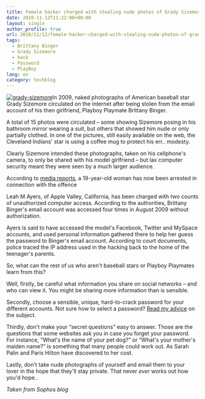 ```yaml
---
title: Female hacker charged with stealing nude photos of Grady Sizemore
date: 2010-11-12T11:22:00+00:00
layout: single
author_profile: true
url: 2010/11/12/female-hacker-charged-with-stealing-nude-photos-of-grady-sizemore/
tags:
  - Brittany Binger
  - Grady Sizemore
  - hack
  - Password
  - PlayBoy
lang: en
category: techblog
---
```

[![grady-sizemore](http://lh5.ggpht.com/_vaUVXcmC3OI/TN0cUw_UtgI/AAAAAAAADHs/zN2hx-5wyew/grady-sizemore_thumb.jpg?imgmax=800 "grady-sizemore")](http://lh5.ggpht.com/_vaUVXcmC3OI/TN0cS1d8BZI/AAAAAAAADHo/uQMx_sgi25g/s1600-h/grady-sizemore%5B2%5D.jpg)In 2009, naked photographs of American baseball star Grady Sizemore circulated on the internet after being stolen from the email account of his then girlfriend, Playboy Playmate Brittany Binger.

A total of 15 photos were circulated – some showing Sizemore posing in his bathroom mirror wearing a suit, but others that showed him nude or only partially clothed. In one of the pictures, still easily available on the web, the Cleveland Indians' star is using a coffee mug to protect his err.. modesty.

Clearly Sizemore intended these photographs, taken on his cellphone's camera, to only be shared with his model girlfriend – but lax computer security meant they were seen by a much larger audience.

According to [media reports](http://www.startribune.com/local/south/107009288.html), a 19-year-old woman has now been arrested in connection with the offence

Leah M Ayers, of Apple Valley, California, has been charged with two counts of unauthorized computer access. According to the authorities, Brittany Binger's email account was accessed four times in August 2009 without authorization.

Ayers is said to have accessed the model's Facebook, Twitter and MySpace accounts, and used personal information gathered there to help her guess the password to Binger's email account. According to court documents, police traced the IP address used in the hacking back to the home of the teenager's parents.

So, what can the rest of us who aren't baseball stars or Playboy Playmates learn from this?

Well, firstly, be careful what information you share on social networks – and who can view it. You might be sharing more information than is sensible.

Secondly, choose a sensible, unique, hard-to-crack password for your different accounts. Not sure how to select a password? [Read my advice](/en/knowledge-base/security/passwords) on the subject.

Thirdly, don't make your “secret questions” easy to answer. Those are the questions that some websites ask you in case you forget your password. For instance, “What's the name of your pet dog?” or “What's your mother's maiden name?” is something that many people could work out. As Sarah Palin and Paris Hilton have discovered to her cost.

Lastly, don't take nude photographs of yourself and email them to your lover in the hope that they'll stay private. That never _ever_ works out how you'd hope..

_Taken from Sophos blog_